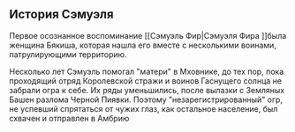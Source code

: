 ## История Сэмуэля
Первое осознанное воспоминание [[Сэмуэль Фир|Сэмуэля Фира ]]была женщина Бякиша, которая нашла его вместе с несколькими воинами, патрулирующими территорию.

Несколько лет Сэмуэль помогал "матери" в Мховнике, до тех пор, пока проходящий отряд Королевской стражи и воинов Гаснущего солнца не забрали огра к себе. Их ряды уменьшились, после вылазки c Земляных Башен разлома Черной Пиявки. Поэтому "незарегистрированный" огр, не успевший спрятаться от чужих глаз, как остальное население, был схвачен и отправлен в Амбрию